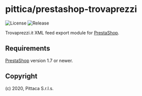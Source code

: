# pittica/prestashop-trovaprezzi

![License](https://img.shields.io/github/license/pittica/prestashop-trovaprezzi)
![Release](https://img.shields.io/github/v/release/pittica/prestashop-trovaprezzi)

Trovaprezzi.it XML feed export module for [PrestaShop](https://github.com/prestashop/prestashop).

## Requirements

[PrestaShop](https://github.com/prestashop/prestashop) version 1.7 or newer.

## Copyright

(c) 2020, Pittaca S.r.l.s.

